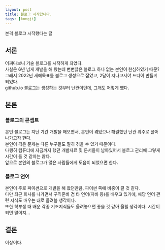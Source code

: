 ```yaml
---
layout: post
title: 블로그 시작합니다.
tags: [kongji]
---
```


본격 블로그 시작했다는 글
<!--excerpt-->
## 서론
어쩌다보니 기술 블로그를 시작하게 되었다.  
사실은 6년 넘게 개발을 해 왔는데 변변찮은 블로그 하나 없는 본인이 한심하였기 때문?  
그래서 2022년 새해목표를 블로그 생성으로 잡았고, 2달이 지나고서야 드디어 만들게 되었다.  
github.io 블로그는 생성하는 것부터 난관이던데, 그래도 어떻게 했다.
## 본론
### 블로그의 콘셉트
본인 블로그는 지난 기간 개발을 해오면서, 본인이 겪었으나 해결했던 난관 위주로 풀어나가고자 한다.  
본인이 겪은 문제는 다른 누구들도 필히 겪을 수 있기 때문이다.  
다행히 컴퓨터에 지금까지 했던 개발자료 및 문서들이 남아있어서 블로그 관리에 그렇게 시간이 들 것 같지는 않다.  
앞으로 본인의 블로그가 많은 사람들에게 도움이 되었으면 한다.  
### 블로그 언어
본인이 주로 파이썬으로 개발을 해 왔던만큼,
파이썬 쪽에 비중이 클 것 같다.  
다만 최근 회사를 나가면서 구직준비 겸 타 언어(자바 등)를 배우고 있기에, 해당 언어 관련 지식도 배우는 대로 올려볼 생각이다.  
또한 학부생 때 배운 각종 기초지식들도 올려놓으면 좋을 것 같아 올릴 생각이다. 시간이 되면 말이지...
## 결론
이상이다.